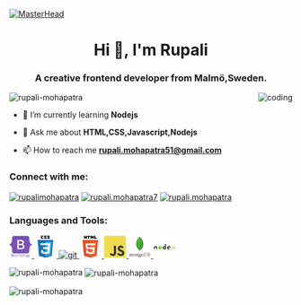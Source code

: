 [![MasterHead](https://dezinebrainz.com/images/web-design-gif.gif)](https://rupali-mohapatra.io)
<h1 align="center">Hi 👋, I'm Rupali</h1>
<h3 align="center">A creative frontend developer from Malmö,Sweden.</h3>
<img align="right" alt="coding" src= "https://c.tenor.com/_DOBjnGspYAAAAAM/code-coding.gif">
<p align="left"> <img src="https://komarev.com/ghpvc/?username=rupali-mohapatra&label=Profile%20views&color=0e75b6&style=flat" alt="rupali-mohapatra" /> </p>

- 🌱 I’m currently learning **Nodejs**

- 💬 Ask me about **HTML,CSS,Javascript,Nodejs**

- 📫 How to reach me **rupali.mohapatra51@gmail.com**

<h3 align="left">Connect with me:</h3>
<p align="left">
<a href="https://linkedin.com/in/rupalimohapatra" target="blank"><img align="center" src="https://raw.githubusercontent.com/rahuldkjain/github-profile-readme-generator/master/src/images/icons/Social/linked-in-alt.svg" alt="rupalimohapatra" height="30" width="40" /></a>
<a href="https://fb.com/rupali.mohapatra7" target="blank"><img align="center" src="https://raw.githubusercontent.com/rahuldkjain/github-profile-readme-generator/master/src/images/icons/Social/facebook.svg" alt="rupali.mohapatra7" height="30" width="40" /></a>
<a href="https://instagram.com/rupali.mohapatra" target="blank"><img align="center" src="https://raw.githubusercontent.com/rahuldkjain/github-profile-readme-generator/master/src/images/icons/Social/instagram.svg" alt="rupali.mohapatra" height="30" width="40" /></a>
</p>

<h3 align="left">Languages and Tools:</h3>
<p align="left"> <a href="https://getbootstrap.com" target="_blank" rel="noreferrer"> <img src="https://raw.githubusercontent.com/devicons/devicon/master/icons/bootstrap/bootstrap-plain-wordmark.svg" alt="bootstrap" width="40" height="40"/> </a> <a href="https://www.w3schools.com/css/" target="_blank" rel="noreferrer"> <img src="https://raw.githubusercontent.com/devicons/devicon/master/icons/css3/css3-original-wordmark.svg" alt="css3" width="40" height="40"/> </a> <a href="https://git-scm.com/" target="_blank" rel="noreferrer"> <img src="https://www.vectorlogo.zone/logos/git-scm/git-scm-icon.svg" alt="git" width="40" height="40"/> </a> <a href="https://www.w3.org/html/" target="_blank" rel="noreferrer"> <img src="https://raw.githubusercontent.com/devicons/devicon/master/icons/html5/html5-original-wordmark.svg" alt="html5" width="40" height="40"/> </a> <a href="https://developer.mozilla.org/en-US/docs/Web/JavaScript" target="_blank" rel="noreferrer"> <img src="https://raw.githubusercontent.com/devicons/devicon/master/icons/javascript/javascript-original.svg" alt="javascript" width="40" height="40"/> </a> <a href="https://www.mongodb.com/" target="_blank" rel="noreferrer"> <img src="https://raw.githubusercontent.com/devicons/devicon/master/icons/mongodb/mongodb-original-wordmark.svg" alt="mongodb" width="40" height="40"/> </a> <a href="https://nodejs.org" target="_blank" rel="noreferrer"> <img src="https://raw.githubusercontent.com/devicons/devicon/master/icons/nodejs/nodejs-original-wordmark.svg" alt="nodejs" width="40" height="40"/> </a> </p>

<p><img align="left" src="https://github-readme-stats.vercel.app/api/top-langs?username=rupali-mohapatra&show_icons=true&locale=en&layout=compact" alt="rupali-mohapatra" /></p>

<p>&nbsp;<img align="center" src="https://github-readme-stats.vercel.app/api?username=rupali-mohapatra&show_icons=true&locale=en" alt="rupali-mohapatra" /></p>

<p><img align="center" src="https://github-readme-streak-stats.herokuapp.com/?user=rupali-mohapatra&" alt="rupali-mohapatra" /></p>
